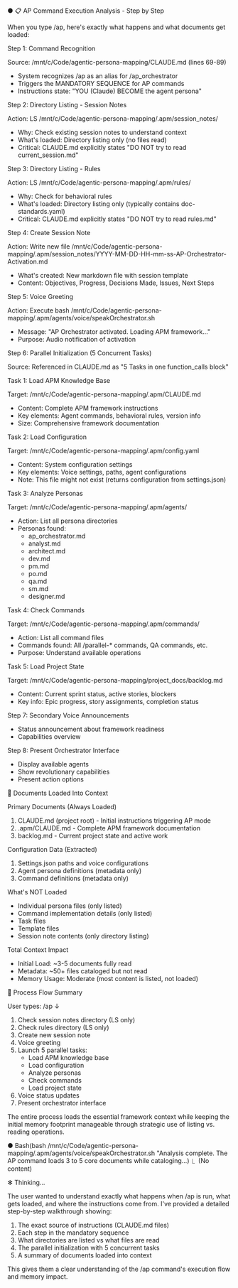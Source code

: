 ● 📋 AP Command Execution Analysis - Step by Step

  When you type /ap, here's exactly what happens and what documents get loaded:

  Step 1: Command Recognition

  Source: /mnt/c/Code/agentic-persona-mapping/CLAUDE.md (lines 69-89)
  - System recognizes /ap as an alias for /ap_orchestrator
  - Triggers the MANDATORY SEQUENCE for AP commands
  - Instructions state: "YOU (Claude) BECOME the agent persona"

  Step 2: Directory Listing - Session Notes

  Action: LS /mnt/c/Code/agentic-persona-mapping/.apm/session_notes/
  - Why: Check existing session notes to understand context
  - What's loaded: Directory listing only (no files read)
  - Critical: CLAUDE.md explicitly states "DO NOT try to read current_session.md"

  Step 3: Directory Listing - Rules

  Action: LS /mnt/c/Code/agentic-persona-mapping/.apm/rules/
  - Why: Check for behavioral rules
  - What's loaded: Directory listing only (typically contains doc-standards.yaml)
  - Critical: CLAUDE.md explicitly states "DO NOT try to read rules.md"

  Step 4: Create Session Note

  Action: Write new file /mnt/c/Code/agentic-persona-mapping/.apm/session_notes/YYYY-MM-DD-HH-mm-ss-AP-Orchestrator-Activation.md
  - What's created: New markdown file with session template
  - Content: Objectives, Progress, Decisions Made, Issues, Next Steps

  Step 5: Voice Greeting

  Action: Execute bash /mnt/c/Code/agentic-persona-mapping/.apm/agents/voice/speakOrchestrator.sh
  - Message: "AP Orchestrator activated. Loading APM framework..."
  - Purpose: Audio notification of activation

  Step 6: Parallel Initialization (5 Concurrent Tasks)

  Source: Referenced in CLAUDE.md as "5 Tasks in one function_calls block"

  Task 1: Load APM Knowledge Base

  Target: /mnt/c/Code/agentic-persona-mapping/.apm/CLAUDE.md
  - Content: Complete APM framework instructions
  - Key elements: Agent commands, behavioral rules, version info
  - Size: Comprehensive framework documentation

  Task 2: Load Configuration

  Target: /mnt/c/Code/agentic-persona-mapping/.apm/config.yaml
  - Content: System configuration settings
  - Key elements: Voice settings, paths, agent configurations
  - Note: This file might not exist (returns configuration from settings.json)

  Task 3: Analyze Personas

  Target: /mnt/c/Code/agentic-persona-mapping/.apm/agents/
  - Action: List all persona directories
  - Personas found:
    - ap_orchestrator.md
    - analyst.md
    - architect.md
    - dev.md
    - pm.md
    - po.md
    - qa.md
    - sm.md
    - designer.md

  Task 4: Check Commands

  Target: /mnt/c/Code/agentic-persona-mapping/.apm/commands/
  - Action: List all command files
  - Commands found: All /parallel-* commands, QA commands, etc.
  - Purpose: Understand available operations

  Task 5: Load Project State

  Target: /mnt/c/Code/agentic-persona-mapping/project_docs/backlog.md
  - Content: Current sprint status, active stories, blockers
  - Key info: Epic progress, story assignments, completion status

  Step 7: Secondary Voice Announcements

  - Status announcement about framework readiness
  - Capabilities overview

  Step 8: Present Orchestrator Interface

  - Display available agents
  - Show revolutionary capabilities
  - Present action options

  📂 Documents Loaded Into Context

  Primary Documents (Always Loaded)

  1. CLAUDE.md (project root) - Initial instructions triggering AP mode
  2. .apm/CLAUDE.md - Complete APM framework documentation
  3. backlog.md - Current project state and active work

  Configuration Data (Extracted)

  1. Settings.json paths and voice configurations
  2. Agent persona definitions (metadata only)
  3. Command definitions (metadata only)

  What's NOT Loaded

  - Individual persona files (only listed)
  - Command implementation details (only listed)
  - Task files
  - Template files
  - Session note contents (only directory listing)

  Total Context Impact

  - Initial Load: ~3-5 documents fully read
  - Metadata: ~50+ files cataloged but not read
  - Memory Usage: Moderate (most content is listed, not loaded)

  🔄 Process Flow Summary

  User types: /ap
      ↓
  1. Check session notes directory (LS only)
  2. Check rules directory (LS only)
  3. Create new session note
  4. Voice greeting
  5. Launch 5 parallel tasks:
     - Load APM knowledge base
     - Load configuration
     - Analyze personas
     - Check commands
     - Load project state
  6. Voice status updates
  7. Present orchestrator interface

  The entire process loads the essential framework context while keeping the initial memory footprint manageable through strategic use of listing vs. reading operations.

● Bash(bash /mnt/c/Code/agentic-persona-mapping/.apm/agents/voice/speakOrchestrator.sh "Analysis complete. The AP command loads 3 to 5 core documents while cataloging…)
  ⎿  (No content)

✻ Thinking…

  The user wanted to understand exactly what happens when /ap is run, what gets loaded, and where the instructions come from. I've provided a detailed step-by-step walkthrough showing:

  1. The exact source of instructions (CLAUDE.md files)
  2. Each step in the mandatory sequence
  3. What directories are listed vs what files are read
  4. The parallel initialization with 5 concurrent tasks
  5. A summary of documents loaded into context

  This gives them a clear understanding of the /ap command's execution flow and memory impact.

